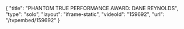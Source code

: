 {
    "title": "PHANTOM TRUE PERFORMANCE AWARD: DANE REYNOLDS",
    "type": "solo",
    "layout": "iframe-static",
    "videoId": "159692",
    "url": "\/tvpembed\/159692"
}